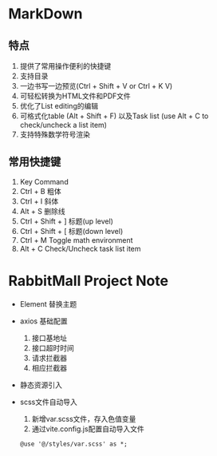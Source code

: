 # MarkDown 

## 特点
1. 提供了常用操作便利的快捷键
2. 支持目录
3. 一边书写一边预览(Ctrl + Shift + V or Ctrl + K V)
4. 可轻松转换为HTML文件和PDF文件
5. 优化了List editing的编辑
6. 可格式化table (Alt + Shift + F) 以及Task list (use Alt + C to check/uncheck a list item)
7. 支持特殊数学符号渲染


## 常用快捷键
1. Key    Command
2. Ctrl + B    粗体
3. Ctrl + I    斜体
4. Alt + S    删除线
5. Ctrl + Shift + ]    标题(up level)
6. Ctrl + Shift + [    标题(down level)
7. Ctrl + M    Toggle math environment
8. Alt + C    Check/Uncheck task list item


# RabbitMall Project Note

+ Element 替换主题
+ axios 基础配置
  1. 接口基地址
  2. 接口超时时间
  3. 请求拦截器
  4. 相应拦截器

+ 静态资源引入
+ scss文件自动导入
  1. 新增var.scss文件，存入色值变量
  2. 通过vite.config.js配置自动导入文件 
  ```
  @use '@/styles/var.scss' as *;
  ``` 


